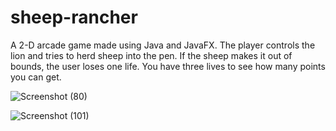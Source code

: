 # sheep-rancher

A 2-D arcade game made using Java and JavaFX. The player controls the lion and tries to herd sheep into the pen. If the sheep makes it out of bounds, the user loses one life. 
You have three lives to see how many points you can get.

![Screenshot (80)](https://user-images.githubusercontent.com/53792798/111207659-468f7380-85a0-11eb-85d9-674a08090d71.png)

![Screenshot (101)](https://user-images.githubusercontent.com/53792798/130487160-d9eb8715-9281-4227-870c-a1c51baecc39.png)

